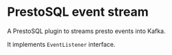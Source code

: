 # PrestoSQL event stream

A PrestoSQL plugin to streams presto events into Kafka.

It implements `EventListener` interface.